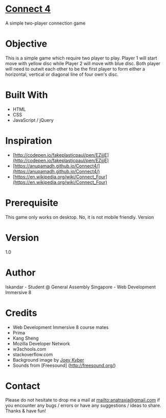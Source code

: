 
# [Connect 4](https://anatraxia.github.io/wdi-project-1-anatraxia/)
A simple two-player connection game

# Objective
This is a simple game which require two player to play.
Player 1 will start move with yellow disc while Player 2 will move with blue disc.
Both player will need to outwit each other to be the first player to form either a horizontal, vertical or diagonal line of four own's disc.

# Built With

* HTML
* CSS
* JavaScript / jQuery

# Inspiration

* [http://codepen.io/fakeplasticpaul/pen/EZjjjE](http://codepen.io/fakeplasticpaul/pen/EZjjjE)
* [https://anupamadh.github.io/Connect4/](https://anupamadh.github.io/Connect4/)
* [https://en.wikipedia.org/wiki/Connect_Four](https://en.wikipedia.org/wiki/Connect_Four)


# Prerequisite

This game only works on desktop.
No, it is not mobile friendly.
Version

# Version
1.0

# Author
Iskandar - Student @ General Assembly Singapore - Web Development Immersive 8

# Credits

* Web Development Immersive 8 course mates
* Prima
* Kang Sheng
* Mozilla Developer Network
* w3schools.com
* stackoverflow.com
* Background image by [Joey Kyber](https://unsplash.com/@jtkyber1)
* Sounds from [Freesound] (http://freesound.org/)

# Contact

Please do not hesitate to drop me a mail at <mailto:anatraxia@gmail.com> if you encounter any bugs / errors or have any suggestions / ideas to share. Thanks & have fun!
